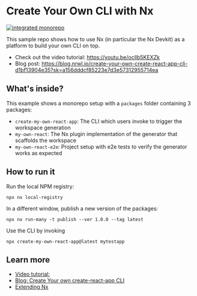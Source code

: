 # Create Your Own CLI with Nx

[![integrated monorepo](https://img.shields.io/static/v1?label=Nx%20setup&message=integrated%20monorepo&color=blue)](https://nx.dev/concepts/integrated-vs-package-based#integrated-repos)

This sample repo shows how to use Nx (in particular the Nx Devkit) as a platform to build your own CLI on top.

- Check out the video tutorial: https://youtu.be/ocllb5KEXZk
- Blog post: https://blog.nrwl.io/create-your-own-create-react-app-cli-d1bf13904e35?sk=a156dddcf85223e7d3e57312955714ea

## What's inside?

This example shows a monorepo setup with a `packages` folder containing 3 packages:

- `create-my-own-react-app`: The CLI which users invoke to trigger the workspace generation
- `my-own-react`: The Nx plugin implementation of the generator that scaffolds the workspace
- `my-own-react-e2e`: Project setup with e2e tests to verify the generator works as expected

## How to run it

Run the local NPM registry:

```
npx nx local-registry
```

In a different window, publish a new version of the packages:

```
npx nx run-many -t publish --ver 1.0.0 --tag latest
```

Use the CLI by invoking

```
npx create-my-own-react-app@latest mytestapp
```

## Learn more

- [Video tutorial: ](https://youtu.be/ocllb5KEXZk)
- [Blog: Create Your own create-react-app CLI](https://blog.nrwl.io/create-your-own-create-react-app-cli-d1bf13904e35?sk=a156dddcf85223e7d3e57312955714ea)
- [Extending Nx](https://nx.dev/extending-nx/intro/getting-started)
